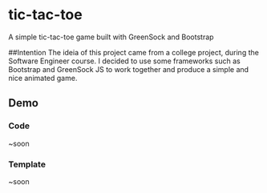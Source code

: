 # tic-tac-toe
A simple tic-tac-toe game built with GreenSock and Bootstrap

##Intention
The ideia of this project came from a college project, during the Software Engineer course.
I decided to use some frameworks such as Bootstrap and GreenSock JS to work together and produce a simple and nice animated game.

## Demo
### Code
~soon

### Template
~soon


